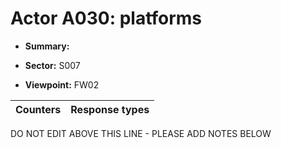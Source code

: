 # Actor A030: platforms

* **Summary:** 

* **Sector:** S007

* **Viewpoint:** FW02


| Counters | Response types |
| -------- | -------------- |


DO NOT EDIT ABOVE THIS LINE - PLEASE ADD NOTES BELOW